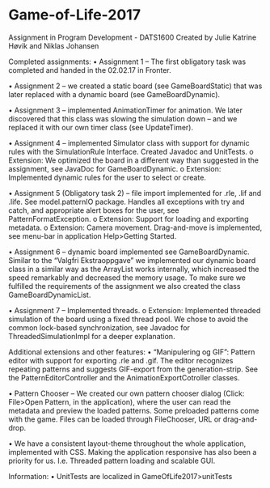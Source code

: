 # Game-of-Life-2017
Assignment in Program Development - DATS1600
Created by Julie Katrine Høvik and Niklas Johansen

Completed assignments:
•	Assignment 1 – The first obligatory task was completed and handed in the 02.02.17 in Fronter.

•	Assignment 2 – we created a static board (see GameBoardStatic) that was later replaced with a dynamic board (see GameBoardDynamic).

•	Assignment 3 – implemented AnimationTimer for animation. We later discovered that this class was slowing the simulation down
	– and we replaced it with our own timer class (see UpdateTimer).

•	Assignment 4 – implemented Simulator class with support for dynamic rules with the SimulationRule Interface.
    Created Javadoc and UnitTests.
	o	Extension: We optimized the board in a different way than suggested in the assignment, see JavaDoc for GameBoardDynamic.
	o	Extension: Implemented dynamic rules for the user to select or create.

•	Assignment 5 (Obligatory task 2) – file import implemented for .rle, .lif and .life. See model.patternIO package.
	Handles all exceptions with try and catch, and appropriate alert boxes for the user, see PatternFormatException.
	o	Extension: Support for loading and exporting metadata.
	o	Extension: Camera movement. Drag-and-move is implemented, see menu-bar in application Help>Getting Started.

•	Assignment 6 – dynamic board implemented see GameBoardDynamic.
	Similar to the “Valgfri Ekstraoppgave” we implemented our dynamic board class in a similar way as the ArrayList works internally,
	which increased the speed remarkably and decreased the memory usage.
	To make sure we fulfilled the requirements of the assignment we also created the class GameBoardDynamicList.

•	Assignment 7 – Implemented threads.
	o	Extension: Implemented threaded simulation of the board using a fixed thread pool.
		We chose to avoid the common lock-based synchronization, see Javadoc for ThreadedSimulationImpl for a deeper explanation.


Additional extensions and other features:
•	“Manipulering og GIF”: Pattern editor with support for exporting .rle and .gif.
	The editor recognizes repeating patterns and suggests GIF-export from the generation-strip.
	See the PatternEditorController and the AnimationExportCotroller classes.

•	Pattern Chooser – We created our own pattern chooser dialog (Click: File>Open Pattern, in the application),
	where the user can read the metadata and preview the loaded patterns. Some preloaded patterns come with the game.
	Files can be loaded through FileChooser, URL or drag-and-drop.

•	We have a consistent layout-theme throughout the whole application, implemented with CSS.
    Making the application responsive has also been a priority for us.
	I.e. Threaded pattern loading and scalable GUI.


Information:
•	UnitTests are localized in GameOfLife2017>unitTests
